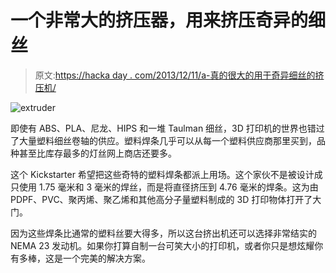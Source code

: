 # 一个非常大的挤压器，用来挤压奇异的细丝

> 原文:[https://hacka day . com/2013/12/11/a-真的很大的用于奇异细丝的挤压机/](https://hackaday.com/2013/12/11/a-really-big-extruder-for-exotic-filaments/)

![extruder](../Images/d8f1d0b817711f820032978a6a87e753.png)

即使有 ABS、PLA、尼龙、HIPS 和一堆 Taulman 细丝，3D 打印机的世界也错过了大量塑料细丝卷轴的供应。塑料焊条几乎可以从每一个塑料供应商那里买到，品种甚至比库存最多的灯丝网上商店还要多。

这个 Kickstarter 希望把这些奇特的塑料焊条都派上用场。这个家伙不是被设计成只使用 1.75 毫米和 3 毫米的焊丝，而是将直径挤压到 4.76 毫米的焊条。这为由 PDPF、PVC、聚丙烯、聚乙烯和其他高分子量塑料制成的 3D 打印物体打开了大门。

因为这些焊条比通常的塑料丝要大得多，所以这台挤出机还可以选择非常结实的 NEMA 23 发动机。如果你打算自制一台可笑大小的打印机，或者你只是想炫耀你有多棒，这是一个完美的解决方案。
